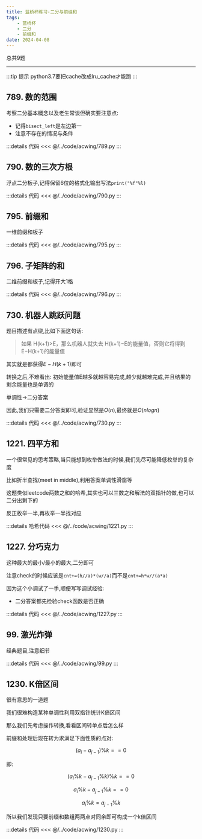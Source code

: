 ```yaml
---
title: 蓝桥杯练习-二分与前缀和
tags:
    - 蓝桥杯
    - 二分
    - 前缀和
date: 2024-04-08
---
```


总共9题

---

:::tip 提示
python3.7要把cache改成lru_cache才能跑
:::

## 789. 数的范围

考察二分基本概念以及老生常谈但确实要注意点:
- 记得`bisect_left`是左边第一
- 注意不存在的情况与条件

:::details 代码
<<< @/../code/acwing/789.py
:::


## 790. 数的三次方根

浮点二分板子,记得保留6位的格式化输出写法`print("%f"%l)`

:::details 代码
<<< @/../code/acwing/790.py
:::

## 795. 前缀和

一维前缀和板子

:::details 代码
<<< @/../code/acwing/795.py
:::

## 796. 子矩阵的和

二维前缀和板子,记得开大1格

:::details 代码
<<< @/../code/acwing/796.py
:::

## 730. 机器人跳跃问题

题目描述有点绕,比如下面这句话: 

> 如果 H(k+1)>E，那么机器人就失去 H(k+1)−E的能量值，否则它将得到 E−H(k+1)的能量值

其实就是都获得$E−H(k+1)$即可

转换之后,不难看出: 初始能量值E越多就越容易完成,越少就越难完成,并且结果的剩余能量也是单调的

单调性->二分答案

因此,我们只需要二分答案即可,验证显然是$O(n)$,最终就是$O(nlogn)$

:::details 代码
<<< @/../code/acwing/730.py
:::

## 1221. 四平方和

一个很常见的思考策略,当只能想到枚举做法的时候,我们先尽可能降低枚举的复杂度

比如折半查找(meet in middle),利用答案单调性滑窗等  

这题类似leetcode两数之和的哈希,其实也可以三数之和解法的双指针的做,也可以二分出剩下的

反正枚举一半,再枚举一半找对应

:::details 哈希代码
<<< @/../code/acwing/1221.py
:::

## 1227. 分巧克力

这种最大的最小/最小的最大,二分即可

注意check的时候应该是`cnt+=(h//a)*(w//a)`而不是`cnt+=h*w//(a*a)`

因为这个小调试了一手,顺便写写调试经验:

- 二分答案都先检验check函数是否正确

:::details 代码
<<< @/../code/acwing/1227.py
:::


## 99. 激光炸弹


经典题目,注意细节

:::details 代码
<<< @/../code/acwing/99.py
:::

## 1230. K倍区间

很有意思的一道题

我们很难构造某种单调性利用双指针统计K倍区间

那么我们先考虑操作转换,看看区间转单点后怎么样

前缀和处理后现在转为求满足下面性质的点对:

$$(a_i-a_{j-1})\%k==0$$

即: 

$$(a_i\%k-a_{j-1}\%k)\%k==0$$

$$a_i\%k-a_{j-1}\%k==0$$

$$a_i\%k=a_{j-1}\%k$$

所以我们发现只要前缀和数组两两点对同余即可构成一个k倍区间


:::details 代码
<<< @/../code/acwing/1230.py
:::
